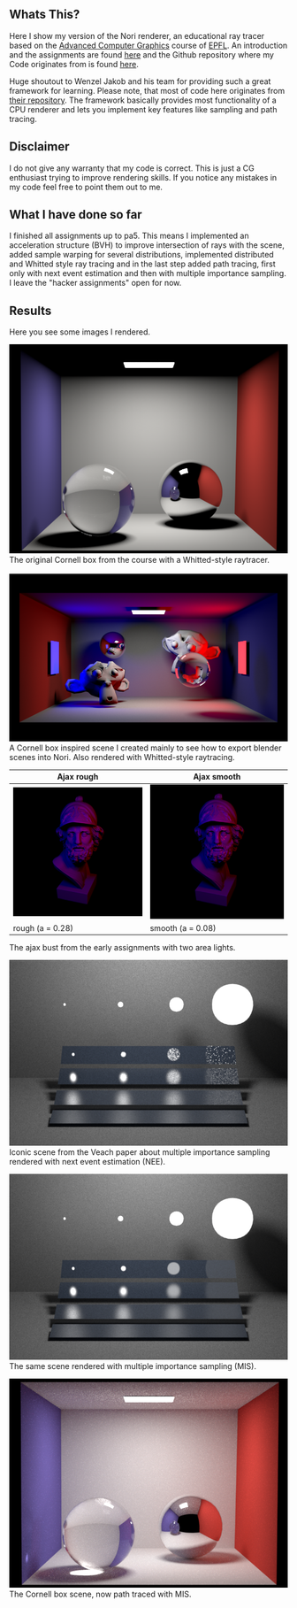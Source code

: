 ## Whats This?
Here I show my version of the Nori renderer, an educational ray tracer based on the [Advanced Computer Graphics](http://rgl.epfl.ch/courses/ACG20) 
course of [EPFL](https://www.epfl.ch/en/). An introduction and the assignments are found [here](https://wjakob.github.io/nori/) 
and the Github repository where my Code originates from is found [here](https://github.com/wjakob/nori).

Huge shoutout to Wenzel Jakob and his team for providing such a great framework for learning. Please note, that most of 
code here originates from [their repository](https://github.com/wjakob/nori). 
The framework basically provides most functionality of a CPU renderer and lets you implement key features like sampling and path tracing.

## Disclaimer
I do not give any warranty that my code is correct. This is just a CG enthusiast trying to improve rendering skills. 
If you notice any mistakes in my code feel free to point them out to me.

## What I have done so far
I finished all assignments up to pa5. This means I implemented an acceleration structure (BVH) to improve 
intersection of rays with the scene, added sample warping for several distributions, implemented distributed and 
Whitted style ray tracing and in the last step added path tracing, first only with next event estimation and then with multiple importance sampling.
I leave the "hacker assignments" open for now.


## Results
Here you see some images I rendered.

![Original Cornell box](results/cbox-whitted.png) \
The original Cornell box from the course with a Whitted-style raytracer. \
\
![Self created Cornell inspired box](results/cbox_mul_area.png) \
A Cornell box inspired scene I created mainly to see how to export blender scenes into Nori. Also rendered with Whitted-style raytracing.

Ajax rough          |  Ajax smooth
------------------------|-------------------------
![Ajax bust with two area lights (rough)](results/ajax_mul_area_rough.png) | ![Ajax bust with two area lights (smooth)](results/ajax_mul_area_smooth.png)
 rough (a = 0.28) | smooth (a = 0.08)
 
 The ajax bust from the early assignments with two area lights.
 
![Veach scene with NEE](results/veach_ems.png) \
Iconic scene from the Veach paper about multiple importance sampling rendered with next event estimation (NEE).
 
![Veach scene with MIS](results/veach_mis.png) \
The same scene rendered with multiple importance sampling (MIS).

![Cornell box path traced](results/cbox_mis.png) \
The Cornell box scene, now path traced with MIS.
